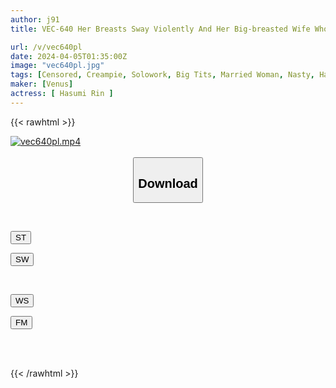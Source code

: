 ```yaml
---
author: j91
title: VEC-640 Her Breasts Sway Violently And Her Big-breasted Wife Who Lives In The Neighborhood Has An Orgasmic Rush Of Creampie Sex That Destroys Her Reason.Rin Hasui

url: /v/vec640pl
date: 2024-04-05T01:35:00Z
image: "vec640pl.jpg"
tags: [Censored, Creampie, Solowork, Big Tits, Married Woman, Nasty, Hardcore, Mature Woman	]
maker: [Venus]
actress: [ Hasumi Rin ]
---
```



{{< rawhtml >}}

<div class="video" data-videoid="Red3J9mD2vhdvxb">
    <a href="javascript:;">
        <img src="/v/vec640pl/vec640pl.jpg" width="WIDTH" height="HEIGHT" alt="vec640pl.mp4" loading="lazy">
    </a>
</div>

<script type="text/javascript" src="https://j91.asia/asset/on-demand-st.js"></script>

<br>
  <link rel="stylesheet" href="https://j91.asia/asset/bs5.css">
  
  <center>
  <button class="btn btn-primary" type="button" data-bs-toggle="collapse" data-bs-target=".multi-collapse" aria-expanded="false" aria-controls="multiCollapseExample1 multiCollapseExample2"><h2>Download</h2></button></center>
</p>
<div class="row">
  <div class="col">
    <div class="collapse multi-collapse" id="multiCollapseExample1">
      <div class="card card-body">
	      	      <br>
<div class="buttons">  
<p><a href="https://streamtape.to/v/Red3J9mD2vhdvxb" target="_blank"><button class="btn-hover color-3"><i class="fa fa-download"></i> ST</button></a></p>
<p><a href="https://asnwish.com/16fzokab3xq2" target="_blank"><button class="btn-hover color-2"><i class="fa fa-download"></i> SW</button></a></p></div>
    </div>
  </div>
</div>
  <div class="col">
    <div class="collapse multi-collapse" id="multiCollapseExample2">
      <div class="card card-body">
	      <br>
<div class="buttons">
<p><a href="https://wolfstream.tv/zc5xpaqu8kni"><button class="btn-hover color-9"><i class="fa fa-download"></i> WS</button></a></p>
<p><a href="https://filemoon.sx/d/votp4ag55i8a"><button class="btn-hover color-8"><i class="fa fa-download"></i> FM</button></a></p></div>
<br><br>
      </div>
    </div>
  </div>
</div>

{{< /rawhtml >}}